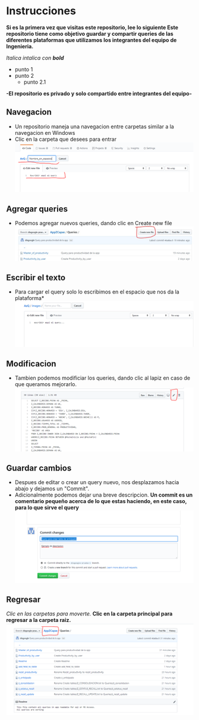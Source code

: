 # Instrucciones

**Si es la primera vez que visitas este repositorio, lee lo siguiente
Este repositorio tiene como objetivo guardar y compartir queries de las diferentes plataformas que utilizamos los integrantes del equipo de Ingenieria.**

*Italica*
_intalica con **bold**_
* punto 1
* punto 2
  * punto 2.1

**-El repositorio es privado y solo compartido entre integrantes del equipo-**

## Navegacion
* Un repositorio maneja una navegacion entre carpetas similar a la navegacion en Windows
* Clic en la carpeta que desees para entrar
![](images/nombre_nuevo.PNG)

## Agregar queries
* Podemos agregar nuevos queries, dando clic en Create new file
![](images/nuevo.jpg)

## Escribir el texto
* Para cargar el query solo lo escribimos en el espacio que nos da la plataforma*
![](images/escribir.PNG)

## Modificacion
* Tambien podemos modificiar los queries, dando clic al lapiz en caso de que queramos mejorarlo.
![](images/edit.PNG)

## Guardar cambios
* Despues de editar o crear un query nuevo, nos desplazamos hacia abajo y dejamos un "Commit".
* Adicionalmente podemos dejar una breve descripcion.
**Un commit es un comentario pequeño acerca de lo que estas haciendo, en este caso, para lo que sirve el query**
![](images/commit.PNG)

## Regresar
*Clic en las carpetas para moverte.*
**Clic en la carpeta principal para regresar a la carpeta raiz.**
![](images/navegacion.PNG)
